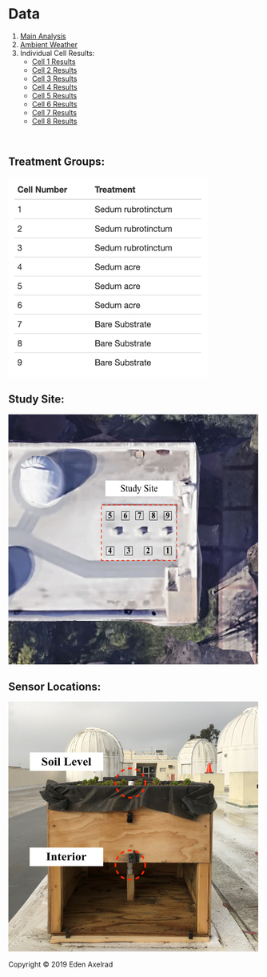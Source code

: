 # Data
1. [Main Analysis](hello-website/new_stats.html)
2. [Ambient Weather](hello-website/Ambient_Weather.html)
3. Individual Cell Results:
   - [Cell 1 Results](hello-website/Cell_1_Results.html) 
   - [Cell 2 Results](hello-website/Cell_2_Results.html) 
   - [Cell 3 Results](hello-website/Cell_3_Results.html) 
   - [Cell 4 Results](hello-website/Cell_4_Results.html) 
   - [Cell 5 Results](hello-website/Cell_5_Results.html) 
   - [Cell 6 Results](hello-website/Cell_6_Results.html) 
   - [Cell 7 Results](hello-website/Cell_7_Results.html) 
   - [Cell 8 Results](hello-website/Cell_8_Results.html) 


<br>
 

## Treatment Groups:  

  <img src="hello-website/Cell Treatments Table.png" width="400" height="400">
 
<br>

## Study Site:

  <img src="hello-website/study site birds eye.png" width="500" height="500">

<br>
 
## Sensor Locations:

  <img src="hello-website/sensor locations.jpeg" width="500" height="500">
 
<br>

<p>Copyright &copy; 2019 Eden Axelrad
